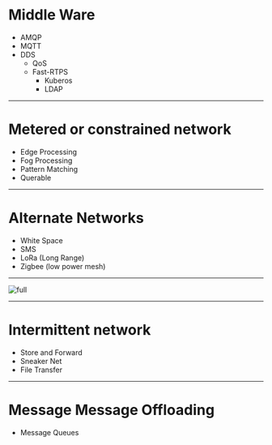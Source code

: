 

# Middle Ware
* AMQP
* MQTT
* DDS
  * QoS
  * Fast-RTPS
    * Kuberos
    * LDAP



---
# Metered or constrained network
* Edge Processing
* Fog Processing
* Pattern Matching
* Querable 
---

# Alternate Networks
* White Space
* SMS
* LoRa (Long Range)
* Zigbee (low power mesh)
---

![full](https://microshak.github.io/MicroNotes/Images/BigData/edge.png)


---
# Intermittent network
* Store and Forward
* Sneaker Net
* File Transfer

---

# Message Message Offloading
* Message Queues
